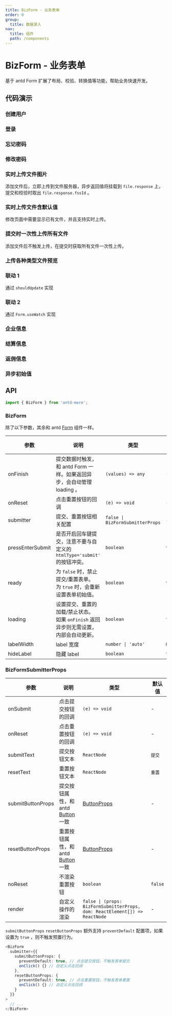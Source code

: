 ```yaml
---
title: BizForm - 业务表单
order: 0
group:
  title: 数据录入
nav:
  title: 组件
  path: /components
---
```


# BizForm - 业务表单

基于 antd Form 扩展了布局、校验、转换值等功能，帮助业务快速开发。

## 代码演示

### 创建用户

<code src='./demos/base-register.tsx'></code>

### 登录

<code src='./demos/base-login.tsx'></code>

### 忘记密码

<code src='./demos/forget-password.tsx'></code>

### 修改密码

<code src='./demos/change-password.tsx'></code>

### 实时上传文件图片

添加文件后，立即上传到文件服务器，异步返回值将挂载到 `file.response` 上，提交和校验时取出 `file.response.fssId` 。

<code src='./demos/upload-real-time.tsx'></code>

### 实时上传文件含默认值

修改页面中需要显示已有文件，并且支持实时上传。

<code src='./demos/upload-with-default.tsx'></code>

### 提交时一次性上传所有文件

添加文件后不触发上传，在提交时获取所有文件一次性上传。

<code src='./demos/upload-no-upload.tsx'></code>

### 上传各种类型文件预览

<code src='./demos/upload-file-viewer.tsx'></code>

<!-- ### 自定义上传证件

<code src='./demos/upload-certificate.tsx'></code> -->

### 联动 1

通过 `shouldUpdate` 实现

<code src='./demos/form-linkage-1.tsx'></code>

### 联动 2

通过 `Form.useWatch` 实现

<code src='./demos/form-linkage-2.tsx'></code>

### 企业信息

<code src='./demos/company-info.tsx'></code>

### 结算信息

<code src='./demos/settlement-info.tsx'></code>

### 返佣信息

<code src='./demos/rakebacke-info.tsx'></code>

### 异步初始值

<code src='./demos/async-initial-values.tsx'></code>

## API

```typescript
import { BizForm } from 'antd-more';
```

### BizForm

除了以下参数，其余和 antd [Form](https://ant-design.gitee.io/components/form-cn/#Form) 组件一样。

| 参数 | 说明 | 类型 | 默认值 |
| --- | --- | --- | --- |
| onFinish | 提交数据时触发，和 antd Form 一样。如果返回异步，会自动管理 loading 。 | `(values) => any` | - |
| onReset | 点击重置按钮的回调 | `(e) => void` | - |
| submitter | 提交、重置按钮相关配置 | `false \| BizFormSubmitterProps` | - |
| pressEnterSubmit | 是否开启回车键提交，注意不要与自定义的 `htmlType='submit'` 的按钮冲突。 | `boolean` | `true` |
| ready | 为 `false` 时，禁止提交/重置表单。<br/>为 `true` 时，会重新设置表单初始值。 | `boolean` | `true` |
| loading | 设置提交、重置的加载/禁止状态。<br/>如果 `onFinish` 返回异步则无需设置，内部会自动更新。 | `boolean` | `false` |
| labelWidth | label 宽度 | `number \| 'auto'` | `84` |
| hideLabel | 隐藏 label | `boolean` | `false` |

### BizFormSubmitterProps

| 参数 | 说明 | 类型 | 默认值 |
| --- | --- | --- | --- |
| onSubmit | 点击提交按钮的回调 | `(e) => void` | - |
| onReset | 点击重置按钮的回调 | `(e) => void` | - |
| submitText | 提交按钮文本 | `ReactNode` | `提交` |
| resetText | 重置按钮文本 | `ReactNode` | `重置` |
| submitButtonProps | 提交按钮属性，和 antd [Button](https://ant-design.gitee.io/components/button-cn/#API) 一致 | [ButtonProps](https://ant-design.gitee.io/components/button-cn/#API) | - |
| resetButtonProps | 重置按钮属性，和 antd [Button](https://ant-design.gitee.io/components/button-cn/#API) 一致 | [ButtonProps](https://ant-design.gitee.io/components/button-cn/#API) | - |
| noReset | 不渲染重置按钮 | `boolean` | `false` |
| render | 自定义操作的渲染 | `false \| (props: BizFormSubmitterProps, dom: ReactElement[]) => ReactNode` | - |

`submitButtonProps` `resetButtonProps` 额外支持 `preventDefault` 配置项，如果设置为 `true` ，则不触发预置行为。

```typescript
<BizForm
  submitter={{
    submitButtonProps: {
      preventDefault: true, // 点击提交按钮，不触发表单提交
      onClick() {} // 自定义点击回调
    },
    resetButtonProps: {
      preventDefault: true, // 点击重置按钮，不触发表单重置
      onClick() {} // 自定义点击回调
    }
  }}
>
  // ...
</BizForm>
```
